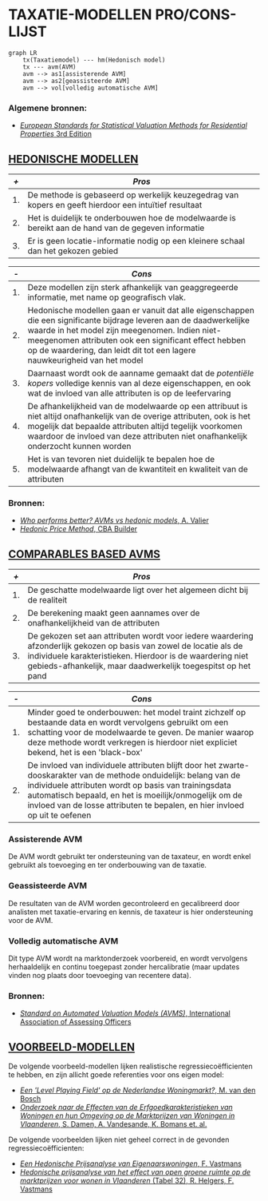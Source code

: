 
 # TAXATIE-MODELLEN PRO/CONS-LIJST

```mermaid
graph LR
    tx(Taxatiemodel) --- hm(Hedonisch model)
    tx --- avm(AVM)
    avm --> as1[assisterende AVM]
    avm --> as2[geassisteerde AVM]
    avm --> vol[volledig automatische AVM]
```

 ### Algemene bronnen:<br>
- [*European Standards for Statistical Valuation Methods for Residential Properties* 3rd Edition](https://www.europeanavmalliance.org/files/eaa/Downloads/EAA_Standards_3rd_Edition.pdf)



 ## [HEDONISCHE MODELLEN](hedonic.md)

|***+***|***Pros***|
|-|-
|1.|De methode is gebaseerd op werkelijk keuzegedrag van kopers en geeft hierdoor een intuïtief resultaat
|2.|Het is duidelijk te onderbouwen hoe de modelwaarde is bereikt aan de hand van de gegeven informatie
|3.|Er is geen locatie-informatie nodig op een kleinere schaal dan het gekozen gebied

|***-***|***Cons***|
|-|-
|1.|Deze modellen zijn sterk afhankelijk van geaggregeerde informatie, met name op geografisch vlak. 
|2.|Hedonische modellen gaan er vanuit dat alle eigenschappen die een significante bijdrage leveren aan de daadwerkelijke waarde in het model zijn meegenomen. Indien niet-meegenomen attributen ook een significant effect hebben op de waardering, dan leidt dit tot een lagere nauwkeurigheid van het model
|3.|Daarnaast wordt ook de aanname gemaakt dat de _potentiële kopers_ volledige kennis van al deze eigenschappen, en ook wat de invloed van alle attributen is op de leefervaring
|4.|De afhankelijkheid van de modelwaarde op een attribuut is niet altijd onafhankelijk van de overige attributen, ook is het mogelijk dat bepaalde attributen altijd tegelijk voorkomen waardoor de invloed van deze attributen niet onafhankelijk onderzocht kunnen worden 
|5.|Het is van tevoren niet duidelijk te bepalen hoe de modelwaarde afhangt van de kwantiteit en kwaliteit van de attributen 

 ### Bronnen:<br>
- [*Who performs better? AVMs vs hedonic models*, A. Valier](https://www.emerald.com/insight/content/doi/10.1108/JPIF-12-2019-0157/full/pdf?title=who-performs-better-avms-vs-hedonic-models)
- [*Hedonic Price Method*, CBA Builder](https://www.cbabuilder.co.uk/Quant5.html)

 ## [COMPARABLES BASED AVMS](AVM.md)

|***+***|***Pros***|
|-|-
|1.|De geschatte modelwaarde ligt over het algemeen dicht bij de realiteit
|2.|De berekening maakt geen aannames over de onafhankelijkheid van de attributen
|3.|De gekozen set aan attributen wordt voor iedere waardering afzonderlijk gekozen op basis van zowel de locatie als de individuele karakteristieken. Hierdoor is de waardering niet gebieds-afhankelijk, maar daadwerkelijk toegespitst op het pand

|***-***|***Cons***|
|-|-
|1.|Minder goed te onderbouwen: het model traint zichzelf op bestaande data en wordt vervolgens gebruikt om een schatting voor de modelwaarde te geven. De manier waarop deze methode wordt verkregen is hierdoor niet expliciet bekend, het is een 'black-box'
|2.|De invloed van individuele attributen blijft door het zwarte-dooskarakter van de methode onduidelijk: belang van de individuele attributen wordt op basis van trainingsdata automatisch bepaald, en het is moeilijk/onmogelijk om de invloed van de losse attributen te bepalen, en hier invloed op uit te oefenen

 ### Assisterende AVM

 De AVM wordt gebruikt ter ondersteuning van de taxateur, en wordt enkel gebruikt als toevoeging en ter onderbouwing van de taxatie.

  ### Geassisteerde AVM
  
De resultaten van de AVM worden gecontroleerd en gecalibreerd door analisten met taxatie-ervaring en kennis, de taxateur is hier ondersteuning voor de AVM.

 ### Volledig automatische AVM

Dit type AVM wordt na marktonderzoek voorbereid, en wordt vervolgens herhaaldelijk en continu toegepast zonder hercalibratie (maar updates vinden nog plaats door toevoeging van recentere data).

 ### Bronnen:<br>
- [*Standard on Automated Valuation Models (AVMS)*, International Association of Assessing Officers](https://www.iaao.org/media/standards/Standard_on_Automated_Valuation_Models.pdf)

 ## [VOORBEELD-MODELLEN](voorbeelden.md)

De volgende voorbeeld-modellen lijken realistische regressiecoëfficienten te hebben, en zijn allicht goede referenties voor ons eigen model:
- [*Een 'Level Playing Field' op de Nederlandse Woningmarkt?*, M. van den Bosch](https://theses.ubn.ru.nl/server/api/core/bitstreams/1c4258fc-5354-4205-bbe5-04032deca2e5/content)
- [*Onderzoek naar de Effecten van de Erfgoedkarakteristieken van Woningen en hun Omgeving op de Marktprijzen van Woningen in Vlaanderen*, S. Damen, A. Vandesande, K. Bomans et. al.](https://libstore.ugent.be/fulltxt/RUG01/002/062/177/RUG01-002062177_2013_0001_AC.pdf)

De volgende voorbeelden lijken niet geheel correct in de gevonden regressiecoëfficienten:
- [*Een Hedonische Prijsanalyse van Eigenaarswoningen*, F. Vastmans](https://archief.steunpuntwonen.be/Documenten_2012-2015/Onderzoek_Werkpakketten/WP9-hedonische-prijsanalyse-van.pdf)
- [*Hedonische prijsanalyse van het effect van open groene ruimte op de marktprijzen voor wonen in Vlaanderen* (Tabel 32), R. Helgers, F. Vastmans](https://www.natuurwaardeverkenner.be/download/VastmansHelgers_08042016_finaal.pdf)
